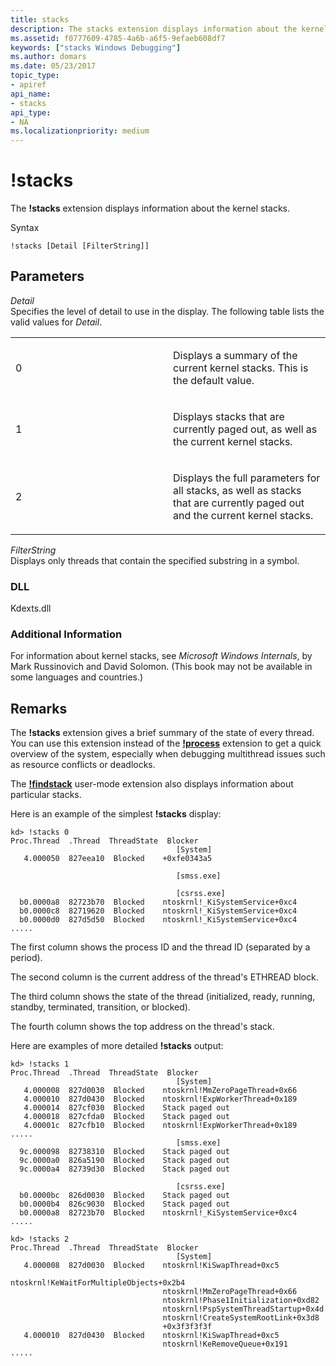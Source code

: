 ```yaml
---
title: stacks
description: The stacks extension displays information about the kernel stacks.
ms.assetid: f0777609-4785-4a6b-a6f5-9efaeb608df7
keywords: ["stacks Windows Debugging"]
ms.author: domars
ms.date: 05/23/2017
topic_type:
- apiref
api_name:
- stacks
api_type:
- NA
ms.localizationpriority: medium
---
```


# !stacks


The **!stacks** extension displays information about the kernel stacks.

Syntax

```dbgcmd
!stacks [Detail [FilterString]] 
```

## <span id="ddk__stacks_dbg"></span><span id="DDK__STACKS_DBG"></span>Parameters


<span id="_______Detail______"></span><span id="_______detail______"></span><span id="_______DETAIL______"></span> *Detail*   
Specifies the level of detail to use in the display. The following table lists the valid values for *Detail*.

<table>
<colgroup>
<col width="50%" />
<col width="50%" />
</colgroup>
<tbody>
<tr class="odd">
<td align="left"><p>0</p></td>
<td align="left"><p>Displays a summary of the current kernel stacks. This is the default value.</p></td>
</tr>
<tr class="even">
<td align="left"><p>1</p></td>
<td align="left"><p>Displays stacks that are currently paged out, as well as the current kernel stacks.</p></td>
</tr>
<tr class="odd">
<td align="left"><p>2</p></td>
<td align="left"><p>Displays the full parameters for all stacks, as well as stacks that are currently paged out and the current kernel stacks.</p></td>
</tr>
</tbody>
</table>

 

<span id="_______FilterString______"></span><span id="_______filterstring______"></span><span id="_______FILTERSTRING______"></span> *FilterString*   
Displays only threads that contain the specified substring in a symbol.

### <span id="DLL"></span><span id="dll"></span>DLL

Kdexts.dll

### <span id="Additional_Information"></span><span id="additional_information"></span><span id="ADDITIONAL_INFORMATION"></span>Additional Information

For information about kernel stacks, see *Microsoft Windows Internals*, by Mark Russinovich and David Solomon. (This book may not be available in some languages and countries.)

Remarks
-------

The **!stacks** extension gives a brief summary of the state of every thread. You can use this extension instead of the [**!process**](-process.md) extension to get a quick overview of the system, especially when debugging multithread issues such as resource conflicts or deadlocks.

The [**!findstack**](-findstack.md) user-mode extension also displays information about particular stacks.

Here is an example of the simplest **!stacks** display:

```dbgcmd
kd> !stacks 0
Proc.Thread  .Thread  ThreadState  Blocker
                                     [System]
   4.000050  827eea10  Blocked    +0xfe0343a5

                                     [smss.exe]

                                     [csrss.exe]
  b0.0000a8  82723b70  Blocked    ntoskrnl!_KiSystemService+0xc4
  b0.0000c8  82719620  Blocked    ntoskrnl!_KiSystemService+0xc4
  b0.0000d0  827d5d50  Blocked    ntoskrnl!_KiSystemService+0xc4
.....
```

The first column shows the process ID and the thread ID (separated by a period).

The second column is the current address of the thread's ETHREAD block.

The third column shows the state of the thread (initialized, ready, running, standby, terminated, transition, or blocked).

The fourth column shows the top address on the thread's stack.

Here are examples of more detailed **!stacks** output:

```dbgcmd
kd> !stacks 1
Proc.Thread  .Thread  ThreadState  Blocker
                                     [System]
   4.000008  827d0030  Blocked    ntoskrnl!MmZeroPageThread+0x66
   4.000010  827d0430  Blocked    ntoskrnl!ExpWorkerThread+0x189
   4.000014  827cf030  Blocked    Stack paged out
   4.000018  827cfda0  Blocked    Stack paged out
   4.00001c  827cfb10  Blocked    ntoskrnl!ExpWorkerThread+0x189
.....
                                     [smss.exe]
  9c.000098  82738310  Blocked    Stack paged out
  9c.0000a0  826a5190  Blocked    Stack paged out
  9c.0000a4  82739d30  Blocked    Stack paged out

                                     [csrss.exe]
  b0.0000bc  826d0030  Blocked    Stack paged out
  b0.0000b4  826c9030  Blocked    Stack paged out
  b0.0000a8  82723b70  Blocked    ntoskrnl!_KiSystemService+0xc4
.....

kd> !stacks 2
Proc.Thread  .Thread  ThreadState  Blocker
                                     [System]
   4.000008  827d0030  Blocked    ntoskrnl!KiSwapThread+0xc5
                                  ntoskrnl!KeWaitForMultipleObjects+0x2b4
                                  ntoskrnl!MmZeroPageThread+0x66
                                  ntoskrnl!Phase1Initialization+0xd82
                                  ntoskrnl!PspSystemThreadStartup+0x4d
                                  ntoskrnl!CreateSystemRootLink+0x3d8
                                  +0x3f3f3f3f
   4.000010  827d0430  Blocked    ntoskrnl!KiSwapThread+0xc5
                                  ntoskrnl!KeRemoveQueue+0x191
.....
```

 

 





